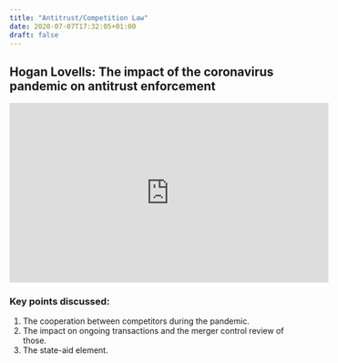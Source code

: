```yaml
---
title: "Antitrust/Competition Law"
date: 2020-07-07T17:32:05+01:00
draft: false
---
```


## Hogan Lovells: The impact of the coronavirus pandemic on antitrust enforcement

<iframe width="560" height="315" src="https://www.youtube.com/embed/0KSwlbnyzBo" frameborder="0" allow="accelerometer; autoplay; encrypted-media; gyroscope; picture-in-picture" allowfullscreen></iframe>

### Key points discussed:
1. The cooperation between competitors during the pandemic.
2. The impact on ongoing transactions and the merger control review of those.
3. The state-aid element.